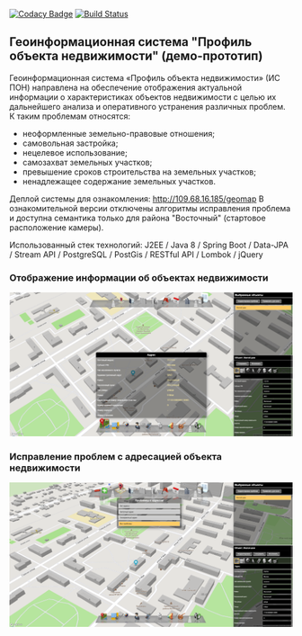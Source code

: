 [![Codacy Badge](https://api.codacy.com/project/badge/Grade/9e61c4355be44a0ea4f15da95ccb7abb)](https://www.codacy.com/app/SMakhrov/lunchVote?utm_source=github.com&amp;utm_medium=referral&amp;utm_content=StanislavMakhrov/lunchVote&amp;utm_campaign=Badge_Grade)
[![Build Status](https://travis-ci.org/SMakhrov/Esrd2.svg?branch=master)](https://travis-ci.org/SMakhrov/Esrd2)

## Геоинформационная система "Профиль объекта недвижимости" (демо-прототип)
Геоинформационная система «Профиль объекта недвижимости» (ИС ПОН) направлена на обеспечение отображения актуальной информации о характеристиках объектов недвижимости с целью их дальнейшего анализа и оперативного устранения различных проблем.
К таким проблемам относятся:
- неоформленные земельно-правовые отношения;
- самовольная застройка;
- нецелевое использование;
- самозахват земельных участков;
- превышение сроков строительства на земельных участков;
- ненадлежащее содержание земельных участков.

Деплой системы для ознакомления: http://109.68.16.185/geomap
В ознакомительной версии отключены алгоритмы исправления проблема и доступна семантика только для района "Восточный" (стартовое расположение камеры).

Использованный стек технологий: J2EE / Java 8 / Spring Boot / Data-JPA / Stream API / PostgreSQL / PostGis / RESTful API / Lombok / jQuery

### Отображение информации об объектах недвижимости
![image](01.png)

### Исправление проблем с адресацией объекта недвижимости
![image](02.png)